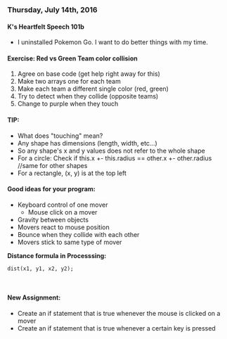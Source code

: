 ### Thursday, July 14th, 2016

#### K's Heartfelt Speech 101b
* I uninstalled Pokemon Go.  I want to do better things with my time.

#### Exercise: Red vs Green Team color collision
1. Agree on base code (get help right away for this)
2. Make two arrays one for each team
3. Make each team a different single color (red, green)
4. Try to detect when they collide (opposite teams)
5. Change to purple when they touch

#### TIP:
* What does "touching" mean?
* Any shape has dimensions (length, width, etc...)
* So any shape's x and y values does not refer to the whole shape
* For a circle: Check if this.x +- this.radius == other.x +- other.radius //same for other shapes
* For a rectangle, (x, y) is at the top left

#### Good ideas for your program:
* Keyboard control of one mover
  * Mouse click on a mover
* Gravity between objects
* Movers react to mouse position
* Bounce when they collide with each other
* Movers stick to same type of mover

<b>Distance formula in Processsing: </b>
```processing
dist(x1, y1, x2, y2);
```
<br>

#### New Assignment:
* Create an if statement that is true whenever the mouse is clicked on a mover
* Create an if statement that is true whenever a certain key is pressed